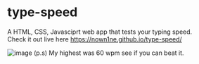 # type-speed
A HTML, CSS, Javasciprt web app that tests your typing speed.      
Check it out live here https://nown1ne.github.io/type-speed/  
  
  
![image](https://user-images.githubusercontent.com/25835195/204314829-483fea9a-8e6d-4057-88a6-c89e3f203662.png)
(p.s) My highest was 60 wpm see if you can beat it.

